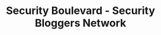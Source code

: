 ---
title: Security Boulevard - Security Bloggers Network
description: Security Bloggers Network has been promoting and distributing Cybersecurity news and blogs from some of the leading experts in the security industry for over 12 years.
url: https://securityboulevard.com/security-bloggers-network/
image:
    # url: '/assets/images/cafe.png'
    # alt: 'Cafe'
tags: ['blog', 'forum']
pubDate: 2023-11-12
draft: false
---
